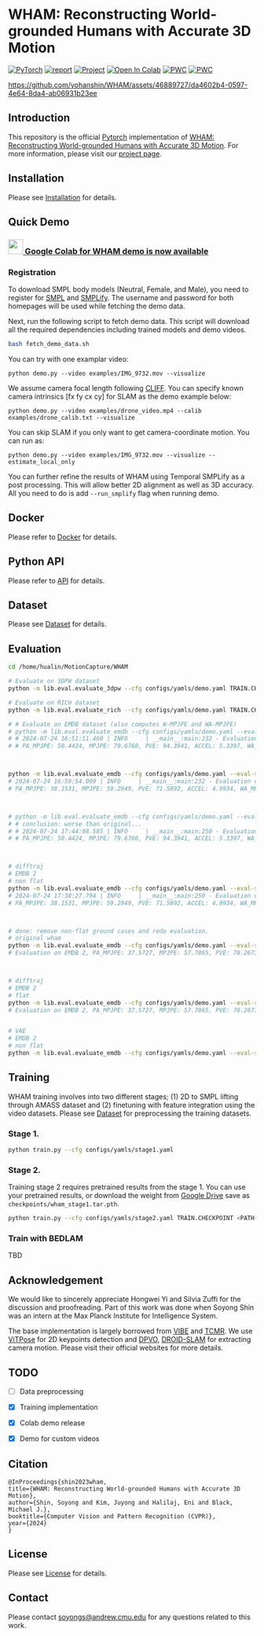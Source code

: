 # WHAM: Reconstructing World-grounded Humans with Accurate 3D Motion

<a href="https://pytorch.org/get-started/locally/"><img alt="PyTorch" src="https://img.shields.io/badge/PyTorch-ee4c2c?logo=pytorch&logoColor=white"></a> [![report](https://img.shields.io/badge/arxiv-report-red)](https://arxiv.org/abs/2312.07531) <a href="https://wham.is.tue.mpg.de/"><img alt="Project" src="https://img.shields.io/badge/-Project%20Page-lightgrey?logo=Google%20Chrome&color=informational&logoColor=white"></a> [![Open In Colab](https://colab.research.google.com/assets/colab-badge.svg)](https://colab.research.google.com/drive/1ysUtGSwidTQIdBQRhq0hj63KbseFujkn?usp=sharing)
 [![PWC](https://img.shields.io/endpoint.svg?url=https://paperswithcode.com/badge/wham-reconstructing-world-grounded-humans/3d-human-pose-estimation-on-3dpw)](https://paperswithcode.com/sota/3d-human-pose-estimation-on-3dpw?p=wham-reconstructing-world-grounded-humans) [![PWC](https://img.shields.io/endpoint.svg?url=https://paperswithcode.com/badge/wham-reconstructing-world-grounded-humans/3d-human-pose-estimation-on-emdb)](https://paperswithcode.com/sota/3d-human-pose-estimation-on-emdb?p=wham-reconstructing-world-grounded-humans)


https://github.com/yohanshin/WHAM/assets/46889727/da4602b4-0597-4e64-8da4-ab06931b23ee


## Introduction
This repository is the official [Pytorch](https://pytorch.org/) implementation of [WHAM: Reconstructing World-grounded Humans with Accurate 3D Motion](https://arxiv.org/abs/2312.07531). For more information, please visit our [project page](https://wham.is.tue.mpg.de/).


## Installation
Please see [Installation](docs/INSTALL.md) for details.


## Quick Demo

### [<img src="https://i.imgur.com/QCojoJk.png" width="30"> Google Colab for WHAM demo is now available](https://colab.research.google.com/drive/1ysUtGSwidTQIdBQRhq0hj63KbseFujkn?usp=sharing)

### Registration

To download SMPL body models (Neutral, Female, and Male), you need to register for [SMPL](https://smpl.is.tue.mpg.de/) and [SMPLify](https://smplify.is.tue.mpg.de/). The username and password for both homepages will be used while fetching the demo data.

Next, run the following script to fetch demo data. This script will download all the required dependencies including trained models and demo videos.

```bash
bash fetch_demo_data.sh
```

You can try with one examplar video:
```
python demo.py --video examples/IMG_9732.mov --visualize
```

We assume camera focal length following [CLIFF](https://github.com/haofanwang/CLIFF). You can specify known camera intrinsics [fx fy cx cy] for SLAM as the demo example below:
```
python demo.py --video examples/drone_video.mp4 --calib examples/drone_calib.txt --visualize
```

You can skip SLAM if you only want to get camera-coordinate motion. You can run as:
```
python demo.py --video examples/IMG_9732.mov --visualize --estimate_local_only
```

You can further refine the results of WHAM using Temporal SMPLify as a post processing. This will allow better 2D alignment as well as 3D accuracy. All you need to do is add `--run_smplify` flag when running demo.

## Docker

Please refer to [Docker](docs/DOCKER.md) for details.

## Python API

Please refer to [API](docs/API.md) for details.

## Dataset
Please see [Dataset](docs/DATASET.md) for details.

## Evaluation
```bash
cd /home/hualin/MotionCapture/WHAM

# Evaluate on 3DPW dataset
python -m lib.eval.evaluate_3dpw --cfg configs/yamls/demo.yaml TRAIN.CHECKPOINT checkpoints/wham_vit_w_3dpw.pth.tar

# Evaluate on RICH dataset
python -m lib.eval.evaluate_rich --cfg configs/yamls/demo.yaml TRAIN.CHECKPOINT checkpoints/wham_vit_w_3dpw.pth.tar

# # Evaluate on EMDB dataset (also computes W-MPJPE and WA-MPJPE)
# python -m lib.eval.evaluate_emdb --cfg configs/yamls/demo.yaml --eval-split 1 TRAIN.CHECKPOINT checkpoints/wham_vit_w_3dpw.pth.tar   # EMDB 1
# # 2024-07-24 16:51:11.460 | INFO     | __main__:main:232 - Evaluation on EMDB 1, 
# # PA_MPJPE: 50.4424, MPJPE: 79.6760, PVE: 94.3941, ACCEL: 5.3397, WA_MPJPE: 177.8460, W_MPJPE: 353.0438, RTE: 3.3671, JITTER: 22.5126, FS: 4.6029,



python -m lib.eval.evaluate_emdb --cfg configs/yamls/demo.yaml --eval-split 2 TRAIN.CHECKPOINT checkpoints/wham_vit_w_3dpw.pth.tar   # EMDB 2
# 2024-07-24 16:59:54.009 | INFO     | __main__:main:232 - Evaluation on EMDB 2, 
# PA_MPJPE: 38.1531, MPJPE: 59.2949, PVE: 71.5892, ACCEL: 4.9934, WA_MPJPE: 131.0739, W_MPJPE: 335.3340, RTE: 4.0709, JITTER: 20.9980, FS: 4.3861,



# python -m lib.eval.evaluate_emdb --cfg configs/yamls/demo.yaml --eval-split 1 --eval_difftraj TRAIN.CHECKPOINT checkpoints/wham_vit_w_3dpw.pth.tar 
# # conclusion: worse than original...
# # 2024-07-24 17:44:08.585 | INFO     | __main__:main:250 - Evaluation on EMDB 1, 
# # PA_MPJPE: 50.4424, MPJPE: 79.6760, PVE: 94.3941, ACCEL: 5.3397, WA_MPJPE: 182.1308, W_MPJPE: 368.3256, RTE: 3.2960, JITTER: 23.0215, FS: 5.6755,



# difftraj
# EMDB 2
# non flat
python -m lib.eval.evaluate_emdb --cfg configs/yamls/demo.yaml --eval-split 2 --eval_difftraj TRAIN.CHECKPOINT checkpoints/wham_vit_w_3dpw.pth.tar 
# 2024-07-24 17:38:27.794 | INFO     | __main__:main:250 - Evaluation on EMDB 2, 
# PA_MPJPE: 38.1531, MPJPE: 59.2949, PVE: 71.5892, ACCEL: 4.9934, WA_MPJPE: 125.4108, W_MPJPE: 319.6152, RTE: 3.7564, JITTER: 18.2137, FS: 5.4969,



# done: remove non-flat ground cases and redo evaluation.
# original wham
python -m lib.eval.evaluate_emdb --cfg configs/yamls/demo.yaml --eval-split 2 --skip_non_flat_ground TRAIN.CHECKPOINT checkpoints/wham_vit_w_3dpw.pth.tar 
# Evaluation on EMDB 2, PA_MPJPE: 37.5727, MPJPE: 57.7865, PVE: 70.2673, ACCEL: 4.9417, WA_MPJPE: 128.3450, W_MPJPE: 327.7562, RTE: 4.0122, JITTER: 20.5294, FS: 4.1440,



# difftraj
# EMDB 2
# flat
python -m lib.eval.evaluate_emdb --cfg configs/yamls/demo.yaml --eval-split 2 --skip_non_flat_ground --eval_difftraj TRAIN.CHECKPOINT checkpoints/wham_vit_w_3dpw.pth.tar 
# Evaluation on EMDB 2, PA_MPJPE: 37.5727, MPJPE: 57.7865, PVE: 70.2673, ACCEL: 4.9417, WA_MPJPE: 121.0880, W_MPJPE: 306.9847, RTE: 3.7459, JITTER: 18.0282, FS: 5.2395,


# VAE
# EMDB 2
# non flat
python -m lib.eval.evaluate_emdb --cfg configs/yamls/demo.yaml --eval-split 2 --eval_vae TRAIN.CHECKPOINT checkpoints/wham_vit_w_3dpw.pth.tar 

```

## Training
WHAM training involves into two different stages; (1) 2D to SMPL lifting through AMASS dataset and (2) finetuning with feature integration using the video datasets. Please see [Dataset](docs/DATASET.md) for preprocessing the training datasets.

### Stage 1.
```bash
python train.py --cfg configs/yamls/stage1.yaml
```

### Stage 2.
Training stage 2 requires pretrained results from the stage 1. You can use your pretrained results, or download the weight from [Google Drive](https://drive.google.com/file/d/1Erjkho7O0bnZFawarntICRUCroaKabRE/view?usp=sharing) save as `checkpoints/wham_stage1.tar.pth`.
```bash
python train.py --cfg configs/yamls/stage2.yaml TRAIN.CHECKPOINT <PATH-TO-STAGE1-RESULTS>
```

### Train with BEDLAM
TBD

## Acknowledgement
We would like to sincerely appreciate Hongwei Yi and Silvia Zuffi for the discussion and proofreading. Part of this work was done when Soyong Shin was an intern at the Max Planck Institute for Intelligence System.

The base implementation is largely borrowed from [VIBE](https://github.com/mkocabas/VIBE) and [TCMR](https://github.com/hongsukchoi/TCMR_RELEASE). We use [ViTPose](https://github.com/ViTAE-Transformer/ViTPose) for 2D keypoints detection and [DPVO](https://github.com/princeton-vl/DPVO), [DROID-SLAM](https://github.com/princeton-vl/DROID-SLAM) for extracting camera motion. Please visit their official websites for more details.

## TODO

- [ ] Data preprocessing

- [x] Training implementation

- [x] Colab demo release

- [x] Demo for custom videos

## Citation
```
@InProceedings{shin2023wham,  
title={WHAM: Reconstructing World-grounded Humans with Accurate 3D Motion},
author={Shin, Soyong and Kim, Juyong and Halilaj, Eni and Black, Michael J.},  
booktitle={Computer Vision and Pattern Recognition (CVPR)},  
year={2024}  
}  
```

## License
Please see [License](./LICENSE) for details.

## Contact
Please contact soyongs@andrew.cmu.edu for any questions related to this work.
